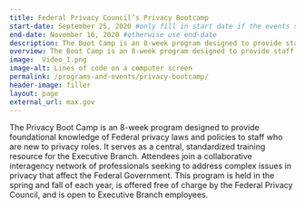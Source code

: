 ```yaml
---
title: Federal Privacy Council’s Privacy Bootcamp
start-date: September 25, 2020 #only fill in start date if the events spans multiple days
end-date: November 16, 2020 #otherwise use end-date
description: The Boot Camp is an 8-week program designed to provide staff who are new to the Federal privacy profession with a core foundation of knowledge of Federal privacy laws and policies. It serves as a central standardized training resource for Federal agencies. In addition, Boot Camp attendees join a collaborative and cooperative inter-agency network of privacy professionals as they learn and become the next generation of Federal employees seeking to address complex issues in privacy that affect the Federal Government. This program is held in the spring and fall of each year, offered free of cost by the Federal Privacy Council, and open to Federal employees.
overview: The Boot Camp is an 8-week program designed to provide staff who are new to the Federal privacy profession with a core foundation of knowledge of Federal privacy laws and policies. It serves as a central standardized training resource for Federal agencies. In addition, Boot Camp attendees join a collaborative and cooperative inter-agency network of privacy professionals as they learn and become the next generation of Federal employees seeking to address complex issues in privacy that affect the Federal Government. This program is held in the spring and fall of each year, offered free of cost by the Federal Privacy Council, and open to Federal employees.
image:  Video_1.png
image-alt: Lines of code on a computer screen
permalink: /programs-and-events/privacy-bootcamp/
header-image: filler
layout: page
external_url: max.gov
---
```

The Privacy Boot Camp is an 8-week program designed to provide foundational knowledge of Federal privacy laws and policies to staff who are new to privacy roles. It serves as a central, standardized training resource for the Executive Branch. Attendees join a collaborative interagency network of professionals seeking to address complex issues in privacy that affect the Federal Government. This program is held in the spring and fall of each year, is offered free of charge by the Federal Privacy Council, and is open to Executive Branch employees.
